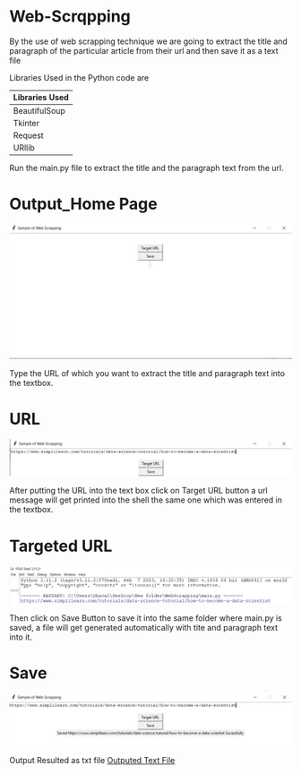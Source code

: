 # Web-Scrqpping
By the use of web scrapping technique we are going to extract the title and paragraph of the particular article from their url and then save it as a text file 

Libraries Used in the Python code are

| Libraries Used  |
| --------------- | 
|   BeautifulSoup |  I
|   Tkinter       |  
|   Request       |
|   URllib        |

Run the main.py file to extract the title and the paragraph text from the url.

# Output_Home Page
<img src = "https://raw.githubusercontent.com/Dhavaltharkar/Web-Scrapping/main/Screenshots/tkinter.jpg">

Type the URL of which  you want to extract the title and paragraph text into the textbox.

# URL
<img src = "https://raw.githubusercontent.com/Dhavaltharkar/Web-Scrapping/main/Screenshots/url.jpg">

After putting the URL into the text box click on Target URL button a url message will get printed into the shell the same one which was entered in the textbox.

# Targeted URL
<img src = "https://raw.githubusercontent.com/Dhavaltharkar/Web-Scrapping/main/Screenshots/target.jpg">

Then click on Save Button to save it into the same folder where main.py is saved, a file will get generated automatically with tite and paragraph text into it.

# Save
<img src = "https://raw.githubusercontent.com/Dhavaltharkar/Web-Scrapping/main/Screenshots/save.jpg">

Output Resulted as txt file
[Outputed Text File](https://github.com/Dhavaltharkar/Web-Scrapping/blob/main/article.txt)

